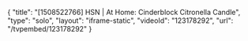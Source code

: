 {
    "title": "[1508522766] HSN | At Home: Cinderblock Citronella Candle",
    "type": "solo",
    "layout": "iframe-static",
    "videoId": "123178292",
    "url": "\/tvpembed\/123178292"
}